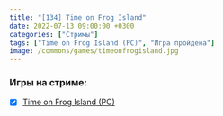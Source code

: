 ```yaml
---
title: "[134] Time on Frog Island"
date: 2022-07-13 09:00:00 +0300
categories: ["Стримы"]
tags: ["Time on Frog Island (PC)", "Игра пройдена"]
image: /commons/games/timeonfrogisland.jpg
---
```


### Игры на стриме:
+ [x] [Time on Frog Island (PC)](/tags/time-on-frog-island-pc)
